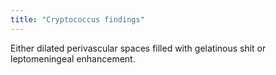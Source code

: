 ```yaml
---
title: "Cryptococcus findings"
---
```

Either dilated perivascular spaces filled with gelatinous shit or leptomeningeal enhancement.

